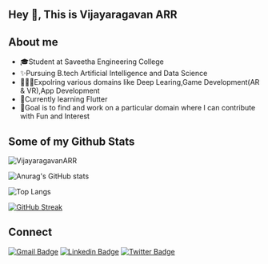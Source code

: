 ## Hey 👋, This is Vijayaragavan ARR
## About me
- 🎓Student at Saveetha Engineering College
- ✨Pursuing B.tech Artificial Intelligence and Data Science
- 🕵🏼‍♂️Expolring various domains like Deep Learing,Game Development(AR & VR),App Development
- 📖Currently learning Flutter
- 🎯Goal is to find and work on a particular domain where I can contribute with Fun and Interest
## Some of my Github Stats
<p align=left> <img src=https://komarev.com/ghpvc/?username=vijayaragavan-ARR alt=VijayaragavanARR /> </p>

![Anurag's GitHub stats](https://github-readme-stats.vercel.app/api?username=vijayaragavan-ARR&theme=default&show_icons=true)

![Top Langs](https://github-readme-stats.vercel.app/api/top-langs/?username=vijayaragavan-ARR&hide_progress=true)

[![GitHub Streak](https://github-readme-streak-stats.herokuapp.com?user=Vijayaragavan-ARR&theme=transparent&hide_border=true&mode=weekly)](https://git.io/streak-stats)

## Connect
[![Gmail Badge](https://img.shields.io/badge/-vijayaragavan.arr@gmail.com-c14438?style=flat&logo=Gmail&logoColor=white&link=mailto:vijayaragavan.arr@gmail.com)](mailto:vijayaragavan.arr@gmail.com) 
[![Linkedin Badge](https://img.shields.io/badge/-vijayaragavan_ARR-0072b1?style=flat&logo=Linkedin&logoColor=white&link=https://www.linkedin.com/in/vijayaragavan-arr-743b04205/)](https://www.linkedin.com/in/vijayaragavan-arr-743b04205/)
[![Twitter Badge](https://img.shields.io/badge/-ragav_47-00acee?style=flat&logo=twitter&logoColor=white&link=https://twitter.com/ragav_47/)](https://www.twitter.com/ragav_47/)
<!---
vijayaragavan-ARR/vijayaragavan-ARR is a ✨ special ✨ repository because its `README.md` (this file) appears on your GitHub profile.
You can click the Preview link to take a look at your changes.
--->
